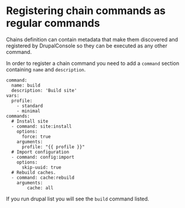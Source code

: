 # Registering chain commands as regular commands 

Chains definition can contain metadata that make them discovered and registered by DrupalConsole so they can be executed as any other command.

In order to register a chain command you need to add a `command` section containing `name` and `description`.  

```
command:
  name: build
  description: 'Build site'
vars:
  profile:
    - standard
    - minimal
commands:
  # Install site
  - command: site:install
    options:
      force: true
    arguments:
      profile: "{{ profile }}"
  # Import configuration
  - command: config:import
    options:
      skip-uuid: true
  # Rebuild caches.
  - command: cache:rebuild
    arguments:
        cache: all

```

If you run drupal list you will see the `build` command listed.
